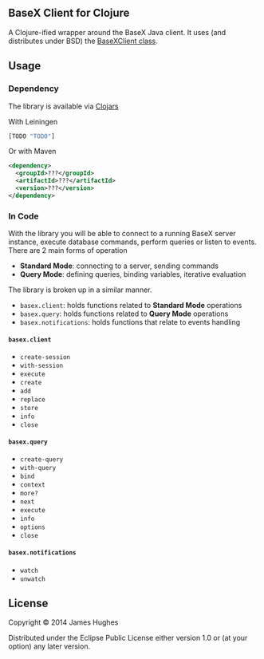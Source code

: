 ## BaseX Client for Clojure

A Clojure-ified wrapper around the BaseX Java client. It uses (and distributes under BSD) the [BaseXClient class](https://github.com/kouphax/basex-clojure-client/blob/master/src/main/java/basex/core/BaseXClient.java).

## Usage

### Dependency

The library is available via [Clojars](#TODO)

With Leiningen

```clojure
[TODO "TODO"]
```

Or with Maven

```xml
<dependency>
  <groupId>???</groupId>
  <artifactId>???</artifactId>
  <version>???</version>
</dependency>
```

### In Code

With the library you will be able to connect to a running BaseX server instance, execute database commands, perform queries or listen to events. There are 2 main forms of operation

- __Standard Mode__: connecting to a server, sending commands
- __Query Mode__: defining queries, binding variables, iterative evaluation

The library is broken up in a similar manner.

- `basex.client`: holds functions related to __Standard Mode__ operations
- `basex.query`: holds functions related to __Query Mode__ operations
- `basex.notifications`: holds functions that relate to events handling

#### `basex.client`

- `create-session`
- `with-session`
- `execute`
- `create`
- `add`
- `replace`
- `store`
- `info`
- `close`

#### `basex.query`

- `create-query`
- `with-query`
- `bind`
- `context`
- `more?`
- `next`
- `execute`
- `info`
- `options`
- `close`

#### `basex.notifications`

- `watch`
- `unwatch`


## License

Copyright © 2014 James Hughes

Distributed under the Eclipse Public License either version 1.0 or (at
your option) any later version.
